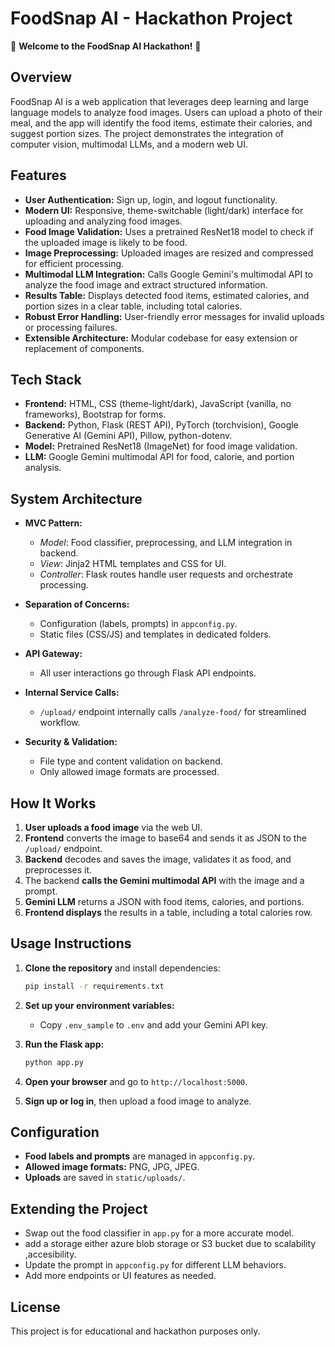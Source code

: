 # FoodSnap AI - Hackathon Project

🎉 **Welcome to the FoodSnap AI Hackathon!** 🎉

## Overview

FoodSnap AI is a web application that leverages deep learning and large language models to analyze food images. Users can upload a photo of their meal, and the app will identify the food items, estimate their calories, and suggest portion sizes. The project demonstrates the integration of computer vision, multimodal LLMs, and a modern web UI.

## Features

- **User Authentication:** Sign up, login, and logout functionality.
- **Modern UI:** Responsive, theme-switchable (light/dark) interface for uploading and analyzing food images.
- **Food Image Validation:** Uses a pretrained ResNet18 model to check if the uploaded image is likely to be food.
- **Image Preprocessing:** Uploaded images are resized and compressed for efficient processing.
- **Multimodal LLM Integration:** Calls Google Gemini's multimodal API to analyze the food image and extract structured information.
- **Results Table:** Displays detected food items, estimated calories, and portion sizes in a clear table, including total calories.
- **Robust Error Handling:** User-friendly error messages for invalid uploads or processing failures.
- **Extensible Architecture:** Modular codebase for easy extension or replacement of components.

## Tech Stack

- **Frontend:** HTML, CSS (theme-light/dark), JavaScript (vanilla, no frameworks), Bootstrap for forms.
- **Backend:** Python, Flask (REST API), PyTorch (torchvision), Google Generative AI (Gemini API), Pillow, python-dotenv.
- **Model:** Pretrained ResNet18 (ImageNet) for food image validation.
- **LLM:** Google Gemini multimodal API for food, calorie, and portion analysis.

## System Architecture

- **MVC Pattern:**  
  - *Model*: Food classifier, preprocessing, and LLM integration in backend.  
  - *View*: Jinja2 HTML templates and CSS for UI.  
  - *Controller*: Flask routes handle user requests and orchestrate processing.

- **Separation of Concerns:**  
  - Configuration (labels, prompts) in `appconfig.py`.  
  - Static files (CSS/JS) and templates in dedicated folders.

- **API Gateway:**  
  - All user interactions go through Flask API endpoints.

- **Internal Service Calls:**  
  - `/upload/` endpoint internally calls `/analyze-food/` for streamlined workflow.

- **Security & Validation:**  
  - File type and content validation on backend.  
  - Only allowed image formats are processed.

## How It Works

1. **User uploads a food image** via the web UI.
2. **Frontend** converts the image to base64 and sends it as JSON to the `/upload/` endpoint.
3. **Backend** decodes and saves the image, validates it as food, and preprocesses it.
4. The backend **calls the Gemini multimodal API** with the image and a prompt.
5. **Gemini LLM** returns a JSON with food items, calories, and portions.
6. **Frontend displays** the results in a table, including a total calories row.

## Usage Instructions

1. **Clone the repository** and install dependencies:
    ```bash
    pip install -r requirements.txt
    ```

2. **Set up your environment variables:**
    - Copy `.env_sample` to `.env` and add your Gemini API key.

3. **Run the Flask app:**
    ```bash
    python app.py
    ```

4. **Open your browser** and go to `http://localhost:5000`.

5. **Sign up or log in**, then upload a food image to analyze.

## Configuration

- **Food labels and prompts** are managed in `appconfig.py`.
- **Allowed image formats:** PNG, JPG, JPEG.
- **Uploads** are saved in `static/uploads/`.

## Extending the Project

- Swap out the food classifier in `app.py` for a more accurate model.
- add a storage  either azure blob storage or S3 bucket due to scalability ,accesibility.
- Update the prompt in `appconfig.py` for different LLM behaviors.
- Add more endpoints or UI features as needed.

## License

This project is for educational and hackathon purposes only.

